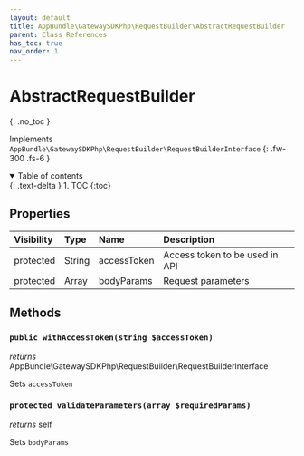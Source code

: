 ```yaml
---
layout: default
title: AppBundle\GatewaySDKPhp\RequestBuilder\AbstractRequestBuilder
parent: Class References
has_toc: true
nav_order: 1
---
```


# AbstractRequestBuilder
{: .no_toc }

Implements `AppBundle\GatewaySDKPhp\RequestBuilder\RequestBuilderInterface`
{: .fw-300 .fs-6 }

<details open markdown="block">
  <summary>
    Table of contents
  </summary>
  {: .text-delta }
1. TOC
{:toc}
</details>

## Properties

| Visibility | Type | Name | Description |
| :--- | :--- | :--- | :--- |
| protected | String | accessToken | Access token to be used in API |
| protected | Array | bodyParams | Request parameters |


## Methods

### `public withAccessToken(string $accessToken)`

*returns* AppBundle\GatewaySDKPhp\RequestBuilder\RequestBuilderInterface

Sets `accessToken`

### `protected validateParameters(array $requiredParams)`

*returns* self

Sets `bodyParams`

